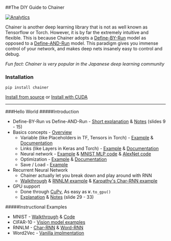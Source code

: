 ##The DIY Guide to Chainer

[![Analytics](https://ga-beacon.appspot.com/UA-61611403-2/jxieeducation/chainer?pixel)](https://github.com/igrigorik/ga-beacon)

Chainer is another deep learning library that is not as well known as Tensorflow or Torch. However, it is by far the extremely intuitive and flexible. This is because Chainer adopts a [Define-BY-Run](http://www.slideshare.net/beam2d/introduction-to-chainer-a-flexible-framework-for-deep-learning/12) model as opposed to a [Define-AND-Run](http://www.slideshare.net/beam2d/introduction-to-chainer-a-flexible-framework-for-deep-learning/9) model. This paradigm gives you immense control of your network, and makes deep nets insanely easy to control and debug.

_Fun fact: Chainer is very popular in the Japanese deep learning community_

### Installation
```
pip install chainer
```
[Install from source](http://docs.chainer.org/en/stable/install.html#install-chainer-from-source) or [Install with CUDA](http://docs.chainer.org/en/stable/install.html#install-chainer-from-source)

----------

###Hello World
#####Introduction 
* Define-BY-Run vs Define-AND-Run - [Short explanation](http://docs.chainer.org/en/stable/tutorial/basic.html#core-concept) & [Notes](http://www.slideshare.net/beam2d/introduction-to-chainer-a-flexible-framework-for-deep-learning/9) (slides 9 - 15)
* Basics concepts - [Overview](http://www.slideshare.net/beam2d/introduction-to-chainer-a-flexible-framework-for-deep-learning/20)
	* Variable (like Placeholders in TF, Tensors in Torch) - [Example](http://docs.chainer.org/en/stable/tutorial/basic.html#forward-backward-computation) & [Documentation](http://docs.chainer.org/en/stable/reference/core/variable.html)
	* Links (like Layers in Keras and Torch) - [Example](http://docs.chainer.org/en/stable/tutorial/basic.html#links) & [Documentation](http://docs.chainer.org/en/stable/reference/links.html)
	* Neural network - [Example](http://docs.chainer.org/en/stable/tutorial/basic.html#write-a-model-as-a-chain) & [MNIST MLP code](https://github.com/pfnet/chainer/blob/master/examples/mnist/net.py) & [AlexNet code](https://github.com/pfnet/chainer/blob/master/examples/imagenet/alex.py)
	* Optimization - [Example](http://docs.chainer.org/en/stable/tutorial/basic.html#optimizer) & [Documentation](http://docs.chainer.org/en/stable/reference/optimizers.html?highlight=optimizer)
	* Save / Load - [Example](http://docs.chainer.org/en/stable/tutorial/basic.html#serializer)
* Recurrent Neural Network
	* Chainer actually let you break down and play around with RNN
	* [Walkthrough](http://docs.chainer.org/en/stable/tutorial/recurrentnet.html) & [RNNLM example](https://github.com/pfnet/chainer/tree/master/examples/ptb) & [Karpathy's Char-RNN example](https://github.com/yusuketomoto/chainer-char-rnn)
* GPU support 
	* Done through [CuPy](http://docs.chainer.org/en/stable/cupy-reference/overview.html), As easy as `W.to_gpu()`
	* [Explanation](http://docs.chainer.org/en/stable/tutorial/gpu.html) & [Notes](http://www.slideshare.net/beam2d/introduction-to-chainer-a-flexible-framework-for-deep-learning/29) (slide 29 - 33)

#####Instructional Examples
* MNIST - [Walkthrough](http://docs.chainer.org/en/stable/tutorial/basic.html#example-multi-layer-perceptron-on-mnist) & [Code](https://github.com/pfnet/chainer/tree/master/examples/mnist)
* CIFAR-10 - [Vision model examples](https://github.com/mitmul/chainer-cifar10)
* RNNLM - [Char-RNN](https://github.com/yusuketomoto/chainer-char-rnn) & [Word-RNN](https://github.com/pfnet/chainer/tree/master/examples/ptb)
* Word2Vec - [Vanilla implmentation](https://github.com/pfnet/chainer/tree/master/examples/word2vec)



